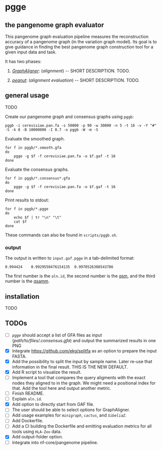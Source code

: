 # pgge

## the pangenome graph evaluator

This pangenome graph evaluation pipeline measures the reconstruction accuracy of a pangenome graph (in the variation graph model).
Its goal is to give guidance in finding the best pangenome graph construction tool for a given input data and task.

It has two phases:

1. _[GraphAligner](https://github.com/maickrau/GraphAligner)_: (*alignment*) -- SHORT DESCRIPTION. TODO.

2. _[peanut](https://github.com/subwaystation/rs-peanut)_: (*alignment evaluation*) -- SHORT DESCRIPTION. TODO.

## general usage

TODO

Create our pangenome graph and consensus graphs using `pggb`:

```
pggb -i cerevisiae.pan.fa -s 50000 -p 90 -w 30000 -n 5 -t 16 -v -Y "#" -S -k 8 -B 10000000 -I 0.7 -o pggb -W -m -S
```
Evaluate the smoothed graph.
```
for f in pggb/*.smooth.gfa
do
	pgge -g $f -f cerevisiae.pan.fa -o $f.gaf -t 16 
done
```
Evaluate the consensus graphs.
```
for f in pggb/*.consensus*.gfa
do
    pgge -g $f -f cerevisiae.pan.fa -o $f.gaf -t 16
done
```
Print results to stdout:
```
for f in pggb/*.pgge
do
    echo $f | tr "\n" "\t"
    cat $f
done 
```

These commands can also be found in `scripts/pggb.sh`.
### output

The output is written to `input.gaf.pgge` in a tab-delimited format:
```
0.994424	0.9929550476154135	0.9970526308543786
```
The first number is the `aln.id`, the second number is the  [qsm](https://github.com/subwaystation/rs-peanut#query-sequence-match-qsm), and the third number is the [qsamm](https://github.com/subwaystation/rs-peanut#query-sequence-alignment-match-mismatch-qsamm).

## installation
TODO

## TODOs
- [ ] _`pgge`_ should accept a list of GFA files as input (_path/to/files/*.consensus*.gfa_) and output the summarized results in one PNG
- [x] Integrate https://github.com/ekg/splitfa as an option to prepare the input FASTA.
- [x] Add the possibility to split the input by sample name. Later re-use that information in the final result. THIS IS THE NEW DEFAULT. 
- [x] Add R script to visualize the result.
- [ ] Implement a tool that compares the query aligments with the exact nodes they aligned to in the graph. We might need a positional index for that. Add the tool here and output another metric.
- [ ] Finish README.
- [ ] Explain `aln.id`.
- [x] Add option to directly start from GAF file.
- [ ] The user should be able to select options for GraphAligner.
- [ ] Add usage examples for _`minigraph`_, _`cactus`_, and _`SibeliaZ`_.
- [ ] Add Dockerfile.
- [ ] Add a CI building the Dockerfile and emitting evaluation metrics for all tools using `HLA-Zoo` data.
- [x] Add output-folder option.
- [ ] Integrate into nf-core/pangenome pipeline.